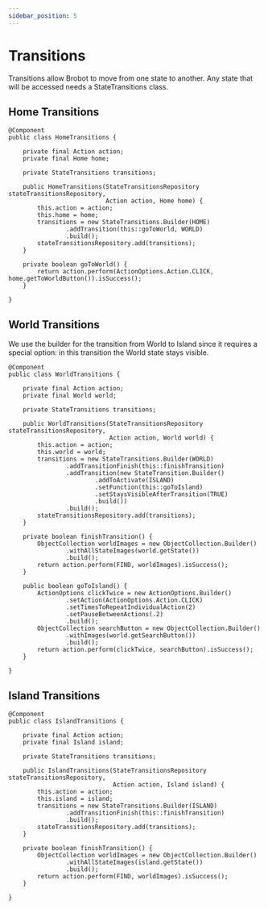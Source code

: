 ```yaml
---
sidebar_position: 5
---
```


# Transitions

Transitions allow Brobot to move from one state to another. Any state that 
will be accessed needs a StateTransitions class.  

## Home Transitions

    @Component
    public class HomeTransitions {
    
        private final Action action;
        private final Home home;
    
        private StateTransitions transitions;
    
        public HomeTransitions(StateTransitionsRepository stateTransitionsRepository,
                               Action action, Home home) {
            this.action = action;
            this.home = home;
            transitions = new StateTransitions.Builder(HOME)
                    .addTransition(this::goToWorld, WORLD)
                    .build();
            stateTransitionsRepository.add(transitions);
        }
    
        private boolean goToWorld() {
            return action.perform(ActionOptions.Action.CLICK, home.getToWorldButton()).isSuccess();
        }
    
    }


## World Transitions

We use the builder for the transition from World to Island since it requires
a special option: in this transition the World state stays visible.  

    @Component
    public class WorldTransitions {
    
        private final Action action;
        private final World world;
    
        private StateTransitions transitions;
    
        public WorldTransitions(StateTransitionsRepository stateTransitionsRepository,
                                Action action, World world) {
            this.action = action;
            this.world = world;
            transitions = new StateTransitions.Builder(WORLD)
                    .addTransitionFinish(this::finishTransition)
                    .addTransition(new StateTransition.Builder()
                            .addToActivate(ISLAND)
                            .setFunction(this::goToIsland)
                            .setStaysVisibleAfterTransition(TRUE)
                            .build())
                    .build();
            stateTransitionsRepository.add(transitions);
        }
    
        private boolean finishTransition() {
            ObjectCollection worldImages = new ObjectCollection.Builder()
                    .withAllStateImages(world.getState())
                    .build();
            return action.perform(FIND, worldImages).isSuccess();
        }
    
        public boolean goToIsland() {
            ActionOptions clickTwice = new ActionOptions.Builder()
                    .setAction(ActionOptions.Action.CLICK)
                    .setTimesToRepeatIndividualAction(2)
                    .setPauseBetweenActions(.2)
                    .build();
            ObjectCollection searchButton = new ObjectCollection.Builder()
                    .withImages(world.getSearchButton())
                    .build();
            return action.perform(clickTwice, searchButton).isSuccess();
        }
    
    }

## Island Transitions

    @Component
    public class IslandTransitions {
    
        private final Action action;
        private final Island island;
    
        private StateTransitions transitions;
    
        public IslandTransitions(StateTransitionsRepository stateTransitionsRepository,
                                 Action action, Island island) {
            this.action = action;
            this.island = island;
            transitions = new StateTransitions.Builder(ISLAND)
                    .addTransitionFinish(this::finishTransition)
                    .build();
            stateTransitionsRepository.add(transitions);
        }
    
        private boolean finishTransition() {
            ObjectCollection worldImages = new ObjectCollection.Builder()
                    .withAllStateImages(island.getState())
                    .build();
            return action.perform(FIND, worldImages).isSuccess();
        }
    
    }
